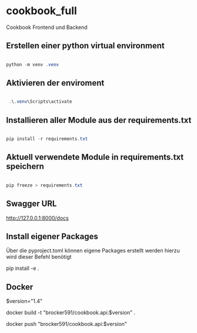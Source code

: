 # cookbook_full

Cookbook Frontend und Backend

## Erstellen einer python virtual environment

```powershell

python -m venv .venv

```

## Aktivieren der enviroment

```powershell

 .\.venv\Scripts\activate

```

## Installieren aller Module aus der requirements.txt

```powershell

pip install -r requirements.txt

```

## Aktuell verwendete Module in requirements.txt speichern

```powershell

pip freeze > requirements.txt

```

## Swagger URL

http://127.0.0.1:8000/docs

## Install eigener Packages

Über die pyproject.toml können eigene Packages erstellt werden hierzu wird dieser Befehl benötigt

pip install -e .

## Docker

$version="1.4"

docker build -t "brocker591/cookbook.api:$version" .

docker push "brocker591/cookbook.api:$version"
